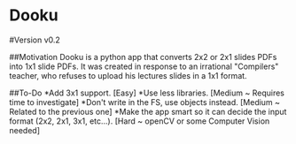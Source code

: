 
# Dooku

#Version
v0.2

##Motivation
Dooku is a python app that converts 2x2 or 2x1 slides PDFs into 1x1 slide PDFs.
It was created in response to an irrational "Compilers" teacher, who refuses to 
upload his lectures slides in a 1x1 format.

##To-Do
*Add 3x1 support. [Easy]
*Use less libraries. [Medium ~ Requires time to investigate]
*Don't write in the FS, use objects instead. [Medium ~ Related to the previous one]
*Make the app smart so it can decide the input format (2x2, 2x1, 3x1, etc...). [Hard ~ openCV or some Computer Vision needed]
